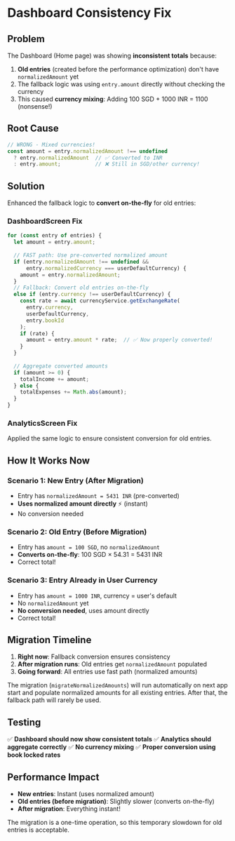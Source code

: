 # Dashboard Consistency Fix

## Problem
The Dashboard (Home page) was showing **inconsistent totals** because:

1. **Old entries** (created before the performance optimization) don't have `normalizedAmount` yet
2. The fallback logic was using `entry.amount` directly without checking the currency
3. This caused **currency mixing**: Adding 100 SGD + 1000 INR = 1100 (nonsense!)

## Root Cause
```typescript
// WRONG - Mixed currencies!
const amount = entry.normalizedAmount !== undefined 
  ? entry.normalizedAmount  // ✅ Converted to INR
  : entry.amount;           // ❌ Still in SGD/other currency!
```

## Solution
Enhanced the fallback logic to **convert on-the-fly** for old entries:

### DashboardScreen Fix
```typescript
for (const entry of entries) {
  let amount = entry.amount;
  
  // FAST path: Use pre-converted normalized amount
  if (entry.normalizedAmount !== undefined && 
      entry.normalizedCurrency === userDefaultCurrency) {
    amount = entry.normalizedAmount;
  } 
  // Fallback: Convert old entries on-the-fly
  else if (entry.currency !== userDefaultCurrency) {
    const rate = await currencyService.getExchangeRate(
      entry.currency,
      userDefaultCurrency,
      entry.bookId
    );
    if (rate) {
      amount = entry.amount * rate;  // ✅ Now properly converted!
    }
  }
  
  // Aggregate converted amounts
  if (amount >= 0) {
    totalIncome += amount;
  } else {
    totalExpenses += Math.abs(amount);
  }
}
```

### AnalyticsScreen Fix
Applied the same logic to ensure consistent conversion for old entries.

## How It Works Now

### Scenario 1: New Entry (After Migration)
- Entry has `normalizedAmount = 5431 INR` (pre-converted)
- **Uses normalized amount directly** ⚡ (instant)
- No conversion needed

### Scenario 2: Old Entry (Before Migration)
- Entry has `amount = 100 SGD`, no `normalizedAmount`
- **Converts on-the-fly**: 100 SGD × 54.31 = 5431 INR
- Correct total!

### Scenario 3: Entry Already in User Currency
- Entry has `amount = 1000 INR`, currency = user's default
- No `normalizedAmount` yet
- **No conversion needed**, uses amount directly
- Correct total!

## Migration Timeline

1. **Right now**: Fallback conversion ensures consistency
2. **After migration runs**: Old entries get `normalizedAmount` populated
3. **Going forward**: All entries use fast path (normalized amounts)

The migration (`migrateNormalizedAmounts`) will run automatically on next app start and populate normalized amounts for all existing entries. After that, the fallback path will rarely be used.

## Testing

✅ **Dashboard should now show consistent totals**
✅ **Analytics should aggregate correctly**
✅ **No currency mixing**
✅ **Proper conversion using book locked rates**

## Performance Impact

- **New entries**: Instant (uses normalized amount)
- **Old entries (before migration)**: Slightly slower (converts on-the-fly)
- **After migration**: Everything instant!

The migration is a one-time operation, so this temporary slowdown for old entries is acceptable.
